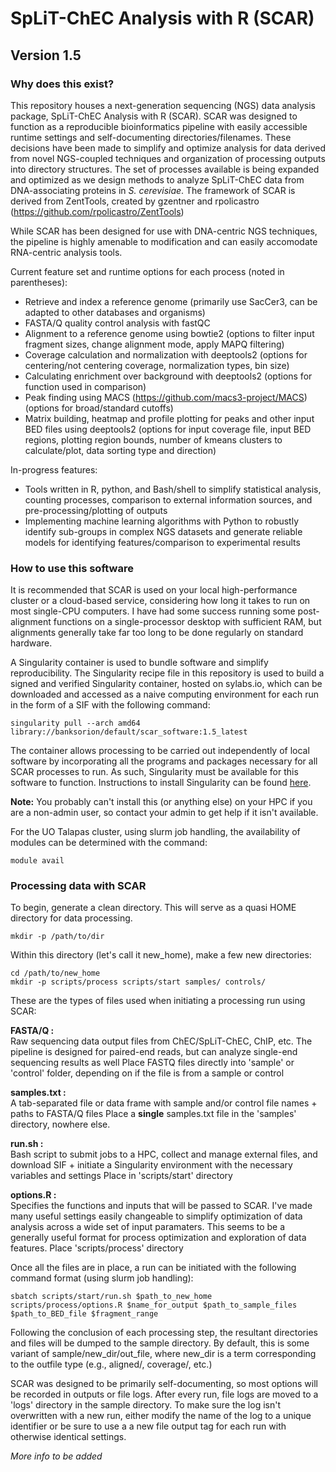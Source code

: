 # SpLiT-ChEC Analysis with R (SCAR)
## Version 1.5
### Why does this exist?

This repository houses a next-generation sequencing (NGS) data analysis package, SpLiT-ChEC Analysis with R (SCAR). SCAR was designed to function as a reproducible bioinformatics pipeline with easily accessible runtime settings and self-documenting directories/filenames. These decisions have been made to simplify and optimize analysis for data derived from novel NGS-coupled techniques and organization of processing outputs into directory structures. The set of processes available is being expanded and optimized as we design methods to analyze SpLiT-ChEC data from DNA-associating proteins in *S. cerevisiae*. 
The framework of SCAR is derived from ZentTools, created by gzentner and rpolicastro (https://github.com/rpolicastro/ZentTools)

While SCAR has been designed for use with DNA-centric NGS techniques, the pipeline is highly amenable to modification and can easily accomodate RNA-centric analysis tools. 

Current feature set and runtime options for each process (noted in parentheses):
- Retrieve and index a reference genome (primarily use SacCer3, can be adapted to other databases and organisms)
- FASTA/Q quality control analysis with fastQC
- Alignment to a reference genome using bowtie2 (options to filter input fragment sizes, change alignment mode, apply MAPQ filtering)
- Coverage calculation and normalization with deeptools2 (options for centering/not centering coverage, normalization types, bin size)
- Calculating enrichment over background with deeptools2 (options for function used in comparison)  
- Peak finding using MACS (https://github.com/macs3-project/MACS) (options for broad/standard cutoffs)
- Matrix building, heatmap and profile plotting for peaks and other input BED files using deeptools2 (options for input coverage file, input BED regions, plotting region bounds, number of kmeans clusters to calculate/plot, data sorting type and direction)

In-progress features:
- Tools written in R, python, and Bash/shell to simplify statistical analysis, counting processes, comparison to external information sources, and pre-processing/plotting of outputs
- Implementing machine learning algorithms with Python to robustly identify sub-groups in complex NGS datasets and generate reliable models for identifying features/comparison to experimental results

### How to use this software

It is recommended that SCAR is used on your local high-performance cluster or a cloud-based service, considering how long it takes to run on most single-CPU computers. I have had some success running some post-alignment functions on a single-processor desktop with sufficient RAM, but alignments generally take far too long to be done regularly on standard hardware.

A Singularity container is used to bundle software and simplify reproducibility. The Singularity recipe file in this repository is used to build a signed and verified Singularity container, hosted on sylabs.io, which can be downloaded and accessed as a naive computing environment for each run in the form of a SIF with the following command: 
```
singularity pull --arch amd64 library://banksorion/default/scar_software:1.5_latest
```
The container allows processing to be carried out independently of local software by incorporating all the programs and packages necessary for all SCAR processes to run. As such, Singularity must be available for this software to function. Instructions to install Singularity can be found [here](https://sylabs.io/guides/3.5/user-guide/quick_start.html#quick-installation-steps).  

**Note:** You probably can't install this (or anything else) on your HPC if you are a non-admin user, so contact your admin to get help if it isn't available.

For the UO Talapas cluster, using slurm job handling, the availability of modules can be determined with the command:
```
module avail
```

### Processing data with SCAR

To begin, generate a clean directory. This will serve as a quasi HOME directory for data processing.
```
mkdir -p /path/to/dir
```
Within this directory (let's call it new_home), make a few new directories:
```
cd /path/to/new_home
mkdir -p scripts/process scripts/start samples/ controls/
```
These are the types of files used when initiating a processing run using SCAR:

**FASTA/Q :**  
Raw sequencing data output files from ChEC/SpLiT-ChEC, ChIP, etc. The pipeline is designed for paired-end reads, but can analyze single-end sequencing results as well 
Place FASTQ files directly into 'sample' or 'control' folder, depending on if the file is from a sample or control 

**samples.txt :**  
A tab-separated file or data frame with sample and/or control file names + paths to FASTA/Q files 
Place a **single** samples.txt file in the 'samples' directory, nowhere else.

**run.sh :**  
Bash script to submit jobs to a HPC, collect and manage external files, and download SIF + initiate a Singularity environment with the necessary variables and settings
Place in 'scripts/start' directory

**options.R :**  
Specifies the functions and inputs that will be passed to SCAR. I've made many useful settings easily changeable to simplify optimization of data analysis across a wide set of input paramaters. This seems to be a generally useful format for process optimization and exploration of data features.
Place 'scripts/process' directory

Once all the files are in place, a run can be initiated with the following command format (using slurm job handling):
```
sbatch scripts/start/run.sh $path_to_new_home scripts/process/options.R $name_for_output $path_to_sample_files $path_to_BED_file $fragment_range
``` 
Following the conclusion of each processing step, the resultant directories and files will be dumped to the sample directory. By default, this is some variant of sample/new_dir/out_file, where new_dir is a term corresponding to the outfile type (e.g., aligned/, coverage/, etc.)

SCAR was designed to be primarily self-documenting, so most options will be recorded in outputs or file logs. After every run, file logs are moved to a 'logs' directory in the sample directory. To make sure the log isn't overwritten with a new run, either modify the name of the log to a unique identifier or be sure to use a a new file output tag for each run with otherwise identical settings.

*More info to be added*
